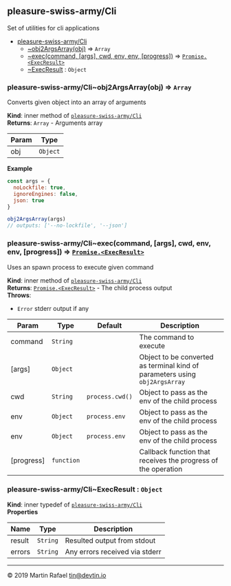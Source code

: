 <a name="module_pleasure-swiss-army/Cli"></a>

## pleasure-swiss-army/Cli
Set of utilities for cli applications


* [pleasure-swiss-army/Cli](#module_pleasure-swiss-army/Cli)
    * [~obj2ArgsArray(obj)](#module_pleasure-swiss-army/Cli..obj2ArgsArray) ⇒ <code>Array</code>
    * [~exec(command, [args], cwd, env, env, [progress])](#module_pleasure-swiss-army/Cli..exec) ⇒ [<code>Promise.&lt;ExecResult&gt;</code>](#module_pleasure-swiss-army/Cli..ExecResult)
    * [~ExecResult](#module_pleasure-swiss-army/Cli..ExecResult) : <code>Object</code>

<a name="module_pleasure-swiss-army/Cli..obj2ArgsArray"></a>

### pleasure-swiss-army/Cli~obj2ArgsArray(obj) ⇒ <code>Array</code>
Converts given object into an array of arguments

**Kind**: inner method of [<code>pleasure-swiss-army/Cli</code>](#module_pleasure-swiss-army/Cli)  
**Returns**: <code>Array</code> - Arguments array  

| Param | Type |
| --- | --- |
| obj | <code>Object</code> | 

**Example**  
```js
const args = {
  noLockfile: true,
  ignoreEngines: false,
  json: true
}

obj2ArgsArray(args)
// outputs: ['--no-lockfile', '--json']
```
<a name="module_pleasure-swiss-army/Cli..exec"></a>

### pleasure-swiss-army/Cli~exec(command, [args], cwd, env, env, [progress]) ⇒ [<code>Promise.&lt;ExecResult&gt;</code>](#module_pleasure-swiss-army/Cli..ExecResult)
Uses an spawn process to execute given command

**Kind**: inner method of [<code>pleasure-swiss-army/Cli</code>](#module_pleasure-swiss-army/Cli)  
**Returns**: [<code>Promise.&lt;ExecResult&gt;</code>](#module_pleasure-swiss-army/Cli..ExecResult) - The child process output  
**Throws**:

- <code>Error</code> stderr output if any


| Param | Type | Default | Description |
| --- | --- | --- | --- |
| command | <code>String</code> |  | The command to execute |
| [args] | <code>Object</code> |  | Object to be converted as terminal kind of parameters using `obj2ArgsArray` |
| cwd | <code>String</code> | <code>process.cwd()</code> | Object to pass as the env of the child process |
| env | <code>Object</code> | <code>process.env</code> | Object to pass as the env of the child process |
| env | <code>Object</code> | <code>process.env</code> | Object to pass as the env of the child process |
| [progress] | <code>function</code> |  | Callback function that receives the progress of the operation |

<a name="module_pleasure-swiss-army/Cli..ExecResult"></a>

### pleasure-swiss-army/Cli~ExecResult : <code>Object</code>
**Kind**: inner typedef of [<code>pleasure-swiss-army/Cli</code>](#module_pleasure-swiss-army/Cli)  
**Properties**

| Name | Type | Description |
| --- | --- | --- |
| result | <code>String</code> | Resulted output from stdout |
| errors | <code>String</code> | Any errors received via stderr |


* * *

&copy; 2019 Martin Rafael <tin@devtin.io>
